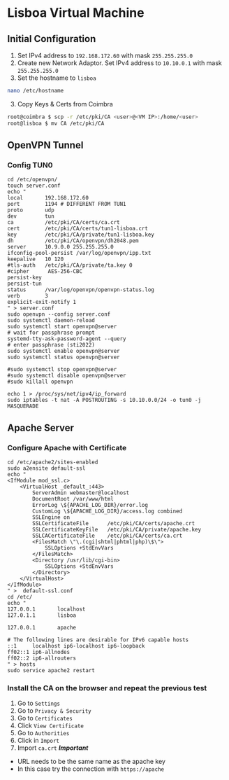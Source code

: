 # Lisboa Virtual Machine
## Initial Configuration
1. Set IPv4 address to `192.168.172.60` with mask `255.255.255.0`
2. Create new Network Adaptor. Set IPv4 address to `10.10.0.1` with mask `255.255.255.0`
3. Set the hostname to `lisboa`
```sh
nano /etc/hostname
```
3. Copy Keys & Certs from Coimbra
```sh
root@coimbra $ scp -r /etc/pki/CA <user>@<VM IP>:/home/<user>
root@lisboa $ mv CA /etc/pki/CA
```
## OpenVPN Tunnel
### Config TUN0
```shell
cd /etc/openvpn/
touch server.conf
echo "
local       192.168.172.60
port        1194 # DIFFERENT FROM TUN1
proto       udp
dev         tun
ca          /etc/pki/CA/certs/ca.crt
cert        /etc/pki/CA/certs/tun1-lisboa.crt
key         /etc/pki/CA/private/tun1-lisboa.key
dh          /etc/pki/CA/openvpn/dh2048.pem
server      10.9.0.0 255.255.255.0
ifconfig-pool-persist /var/log/openvpn/ipp.txt
keepalive   10 120
#tls-auth   /etc/pki/CA/private/ta.key 0 
#cipher      AES-256-CBC
persist-key
persist-tun
status      /var/log/openvpn/openvpn-status.log
verb        3
explicit-exit-notify 1
" > server.conf
sudo openvpn --config server.conf
sudo systemctl daemon-reload
sudo systemctl start openvpn@server
# wait for passphrase prompt
systemd-tty-ask-password-agent --query
# enter passphrase (sti2022)
sudo systemctl enable openvpn@server
sudo systemctl status openvpn@server

#sudo systemctl stop openvpn@server
#sudo systemctl disable openvpn@server
#sudo killall openvpn

echo 1 > /proc/sys/net/ipv4/ip_forward
sudo iptables -t nat -A POSTROUTING -s 10.10.0.0/24 -o tun0 -j MASQUERADE
```
## Apache Server
### Configure Apache with Certificate
```shell
cd /etc/apache2/sites-enabled
sudo a2ensite default-ssl
echo "
<IfModule mod_ssl.c>
    <VirtualHost _default_:443>
        ServerAdmin webmaster@localhost
        DocumentRoot /var/www/html
        ErrorLog \${APACHE_LOG_DIR}/error.log
        CustomLog \${APACHE_LOG_DIR}/access.log combined
        SSLEngine on
        SSLCertificateFile      /etc/pki/CA/certs/apache.crt
        SSLCertificateKeyFile   /etc/pki/CA/private/apache.key
        SSLCACertificateFile    /etc/pki/CA/certs/ca.crt
        <FilesMatch \"\.(cgi|shtml|phtml|php)\$\">
            SSLOptions +StdEnvVars
        </FilesMatch>
        <Directory /usr/lib/cgi-bin>
            SSLOptions +StdEnvVars
        </Directory>
    </VirtualHost>
</IfModule>
" >  default-ssl.conf
cd /etc/
echo "
127.0.0.1       localhost 
127.0.1.1       lisboa

127.0.0.1       apache

# The following lines are desirable for IPv6 capable hosts
::1     localhost ip6-localhost ip6-loopback
ff02::1 ip6-allnodes
ff02::2 ip6-allrouters
" > hosts
sudo service apache2 restart
```
### Install the CA on the browser and repeat the previous test
1. Go to `Settings`
2. Go to `Privacy & Security`
3. Go to `Certificates`
4. Click `View Certificate`
5. Go to `Authorities`
6. Click in `Import`
7. Import `ca.crt`
***Important***
- URL needs to be the same name as the apache key
- In this case try the connection with `https://apache`